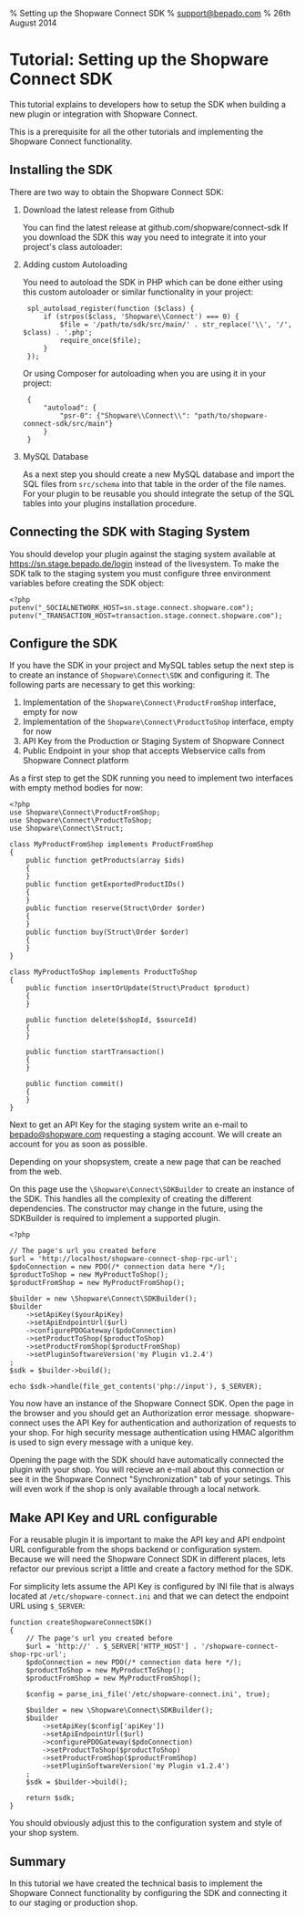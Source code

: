 % Setting up the Shopware Connect SDK
% support@bepado.com
% 26th August 2014

# Tutorial: Setting up the Shopware Connect SDK

This tutorial explains to developers how to setup the SDK when building a new
plugin or integration with Shopware Connect.

This is a prerequisite for all the other tutorials and implementing
the Shopware Connect functionality.

## Installing the SDK

There are two way to obtain the Shopware Connect SDK:

1. Download the latest release from Github

   You can find the latest release at github.com/shopware/connect-sdk
   If you download the SDK this way you need to integrate it into
   your project's class autoloader:

2. Adding custom Autoloading

   You need to autoload the SDK in PHP which can be done either using
   this custom autoloader or similar functionality in your project:

        spl_autoload_register(function ($class) {
            if (strpos($class, 'Shopware\\Connect') === 0) {
                $file = '/path/to/sdk/src/main/' . str_replace('\\', '/', $class) . '.php';
                require_once($file);
            }
        });

   Or using Composer for autoloading when you are using it in your project:

        {
            "autoload": {
                "psr-0": {"Shopware\\Connect\\": "path/to/shopware-connect-sdk/src/main"}
            }
        }

3. MySQL Database

    As a next step you should create a new MySQL database and import the SQL files
    from `src/schema` into that table in the order of the file names. For your
    plugin to be reusable you should integrate the setup of the SQL tables into
    your plugins installation procedure.

## Connecting the SDK with Staging System

You should develop your plugin against the staging system available at
https://sn.stage.bepado.de/login instead of the livesystem. To make
the SDK talk to the staging system you must configure three environment
variables before creating the SDK object:

    <?php
    putenv("_SOCIALNETWORK_HOST=sn.stage.connect.shopware.com");
    putenv("_TRANSACTION_HOST=transaction.stage.connect.shopware.com");

## Configure the SDK

If you have the SDK in your project and MySQL tables setup the next step is to
create an instance of `Shopware\Connect\SDK` and configuring it. The following
parts are necessary to get this working:

1. Implementation of the `Shopware\Connect\ProductFromShop` interface, empty for now
2. Implementation of the `Shopware\Connect\ProductToShop` interface, empty for now
3. API Key from the Production or Staging System of Shopware Connect
4. Public Endpoint in your shop that accepts Webservice calls from Shopware Connect platform

As a first step to get the SDK running you need to implement two interfaces
with empty method bodies for now:

    <?php
    use Shopware\Connect\ProductFromShop;
    use Shopware\Connect\ProductToShop;
    use Shopware\Connect\Struct;

    class MyProductFromShop implements ProductFromShop
    {
        public function getProducts(array $ids)
        {
        }
        public function getExportedProductIDs()
        {
        }
        public function reserve(Struct\Order $order)
        {
        }
        public function buy(Struct\Order $order)
        {
        }
    }

    class MyProductToShop implements ProductToShop
    {
        public function insertOrUpdate(Struct\Product $product)
        {
        }

        public function delete($shopId, $sourceId)
        {
        }

        public function startTransaction()
        {
        }

        public function commit()
        {
        }
    }

Next to get an API Key for the staging system write an e-mail to bepado@shopware.com
requesting a staging account. We will create an account for you as soon as possible.

Depending on your shopsystem, create a new page that can be reached from the web.

On this page use the `\Shopware\Connect\SDKBuilder` to create an instance of the SDK. This handles
all the complexity of creating the different dependencies. The constructor may
change in the future, using the SDKBuilder is required to implement a supported
plugin.

    <?php

    // The page's url you created before
    $url = 'http://localhost/shopware-connect-shop-rpc-url';
    $pdoConnection = new PDO(/* connection data here */);
    $productToShop = new MyProductToShop();
    $productFromShop = new MyProductFromShop();

    $builder = new \Shopware\Connect\SDKBuilder();
    $builder
        ->setApiKey($yourApiKey)
        ->setApiEndpointUrl($url)
        ->configurePDOGateway($pdoConnection)
        ->setProductToShop($productToShop)
        ->setProductFromShop($productFromShop)
        ->setPluginSoftwareVersion('my Plugin v1.2.4')
    ;
    $sdk = $builder->build();

    echo $sdk->handle(file_get_contents('php://input'), $_SERVER);

You now have an instance of the Shopware Connect SDK. Open the page in the browser and
you should get an Authorization error message.  shopware-connect uses the API Key for
authentication and authorization of requests to your shop. For high security
message authentication using HMAC algorithm is used to sign every message with
a unique key.

Opening the page with the SDK should have automatically connected the plugin with
your shop. You will recieve an e-mail about this connection or see it in the Shopware Connect
"Synchronization" tab of your setings. This will even work if the shop is only
available through a local network.

## Make API Key and URL configurable

For a reusable plugin it is important to make the API key and API endpoint URL
configurable from the shops backend or configuration system. Because we will
need the Shopware Connect SDK in different places, lets refactor our previous script a
little and create a factory method for the SDK.

For simplicity lets assume the API Key is configured by INI file that is
always located at `/etc/shopware-connect.ini` and that we can detect the endpoint
URL using `$_SERVER`:

    function createShopwareConnectSDK()
    {
        // The page's url you created before
        $url = 'http://' . $_SERVER['HTTP_HOST'] . '/shopware-connect-shop-rpc-url';
        $pdoConnection = new PDO(/* connection data here */);
        $productToShop = new MyProductToShop();
        $productFromShop = new MyProductFromShop();

        $config = parse_ini_file('/etc/shopware-connect.ini', true);

        $builder = new \Shopware\Connect\SDKBuilder();
        $builder
            ->setApiKey($config['apiKey'])
            ->setApiEndpointUrl($url)
            ->configurePDOGateway($pdoConnection)
            ->setProductToShop($productToShop)
            ->setProductFromShop($productFromShop)
            ->setPluginSoftwareVersion('my Plugin v1.2.4')
        ;
        $sdk = $builder->build();

        return $sdk;
    }

You should obviously adjust this to the configuration system and style of your
shop system.

## Summary

In this tutorial we have created the technical basis to implement
the Shopware Connect functionality by configuring the SDK and connecting
it to our staging or production shop.

